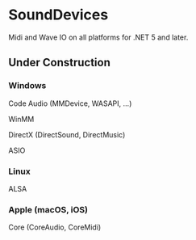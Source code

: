 # SoundDevices

Midi and Wave IO on all platforms for .NET 5 and later.

## Under Construction

### Windows

Code Audio (MMDevice, WASAPI, ...)

WinMM

DirectX (DirectSound, DirectMusic)

ASIO

### Linux

ALSA

### Apple (macOS, iOS)

Core (CoreAudio, CoreMidi)



